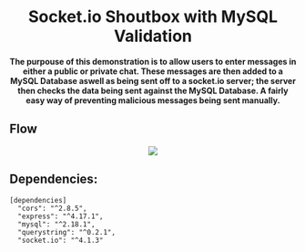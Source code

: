 <div align="center">
  <h1>Socket.io Shoutbox with MySQL Validation</h1>
  <p>
    <strong>The purpouse of this demonstration is to allow users to enter messages in either a public or private chat. These messages are then 
    added to a MySQL Database aswell as being sent off to a socket.io server; the server then checks the data being sent against the MySQL Database.
    A fairly easy way of preventing malicious messages being sent manually.</strong>
  </p>
  <p>
  </p>
</div>

## Flow
<div align="center">
  <img src="https://i.imgur.com/SbdhOIo.png">
</div>

## Dependencies:
```
[dependencies]
  "cors": "^2.8.5",
  "express": "^4.17.1",
  "mysql": "^2.18.1",
  "querystring": "^0.2.1",
  "socket.io": "^4.1.3"
```
